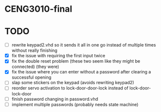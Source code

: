 # CENG3010-final

# TODO

- [ ] rewrite keypad2.vhd so it sends it all in one go instead of multiple times without really finishing
- [x] fix the issue with requiring the first input twice
- [x] fix the double reset problem (these two seem like they might be connected) (they were)
- [x] fix the issue where you can enter without a password after clearing a successful opening
- [ ] slap some stickers on the keypad (avoids rewriting keypad2)
- [ ] reorder servo activation to lock-door-door-lock instead of lock-door-lock-door
- [ ] finish password changing in password.vhd
- [ ] implement multiple passwords (probably needs state machine)
